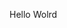 Hello Wolrd
























































































































































































































































































































































































































































































































































































































































































































































































































































































































































































































































































































































































































































































































































































































































































































































































































































































































































































































































































































































































































































































































































































































































































































































































































































































































































































































































































































































































































































































































































































































































































































































































































































































































































































































































































































































































































































































































































































































































































































































































































































































































































































































































































































































